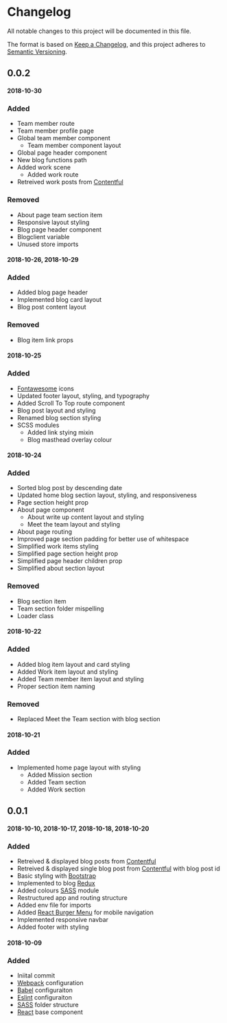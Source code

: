 # Changelog

All notable changes to this project will be documented in this file.

The format is based on [Keep a Changelog](https://keepachangelog.com/en/1.0.0/),
and this project adheres to [Semantic Versioning](https://semver.org/spec/v2.0.0.html).

## 0.0.2

#### 2018-10-30

### Added
- Team member route
- Team member profile page
- Global team member component
  - Team member component layout
- Global page header component
- New blog functions path 
- Added work scene
  - Added work route
- Retreived work posts from [Contentful](https://www.contentful.com/)

### Removed
- About page team section item
- Responsive layout styling
- Blog page header component
- Blogclient variable
- Unused store imports

#### 2018-10-26, 2018-10-29

### Added

- Added blog page header
- Implemented blog card layout
- Blog post content layout

### Removed
- Blog item link props

#### 2018-10-25

### Added
- [Fontawesome](https://fontawesome.com/) icons
- Updated footer layout, styling, and typography
- Added Scroll To Top route component
- Blog post layout and styling
- Renamed blog section styling
- SCSS modules
  - Added link stying mixin
  - Blog masthead overlay colour

#### 2018-10-24

### Added

- Sorted blog post by descending date
- Updated home blog section layout, styling, and responsiveness
- Page section height prop
- About page component
  - About write up content layout and styling
  - Meet the team layout and styling
- About page routing
- Improved page section padding for better use of whitespace
- Simplified work items styling
- Simplified page section height prop
- Simplified page header children prop
- Simplified about section layout

### Removed

- Blog section item
- Team section folder mispelling
- Loader class

#### 2018-10-22

### Added

- Added blog item layout and card styling
- Added Work item layout and styling
- Added Team member item layout and styling
- Proper section item naming

### Removed

- Replaced Meet the Team section with blog section

#### 2018-10-21

### Added

- Implemented home page layout with styling
  - Added Mission section
  - Added Team section
  - Added Work section

## 0.0.1

#### 2018-10-10, 2018-10-17, 2018-10-18, 2018-10-20

### Added

- Retreived & displayed blog posts from [Contentful](https://www.contentful.com/)
- Retreived & displayed single blog post from [Contentful](https://www.contentful.com/) with blog post id
- Basic styling with [Bootstrap](https://getbootstrap.com)
- Implemented to blog [Redux](https://redux.js.org)
- Added colours [SASS](https://sass-lang.com/) module
- Restructured app and routing structure
- Added env file for imports
- Added [React Burger Menu](http://negomi.github.io/react-burger-menu/) for mobile navigation
- Implemented responsive navbar
- Added footer with styling

#### 2018-10-09

### Added

- Iniital commit
- [Webpack](https://webpack.js.org/) configuration
- [Babel](https://babeljs.io/) configuraiton
- [Eslint](https://eslint.org/) configuraiton
- [SASS](https://sass-lang.com/) folder structure
- [React](https://reactjs.org/) base component
